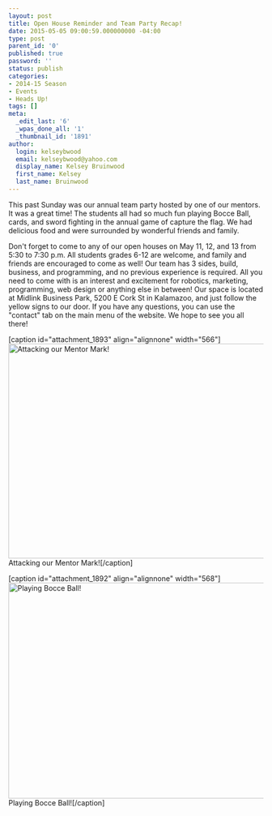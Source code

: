 ```yaml
---
layout: post
title: Open House Reminder and Team Party Recap!
date: 2015-05-05 09:00:59.000000000 -04:00
type: post
parent_id: '0'
published: true
password: ''
status: publish
categories:
- 2014-15 Season
- Events
- Heads Up!
tags: []
meta:
  _edit_last: '6'
  _wpas_done_all: '1'
  _thumbnail_id: '1891'
author:
  login: kelseybwood
  email: kelseybwood@yahoo.com
  display_name: Kelsey Bruinwood
  first_name: Kelsey
  last_name: Bruinwood
---
```

<p>This past Sunday was our annual team party hosted by one of our mentors. It was a great time! The students all had so much fun playing Bocce Ball, cards, and sword fighting in the annual game of capture the flag. We had delicious food and were surrounded by wonderful friends and family.</p>
<p>Don't forget to come to any of our open houses on May 11, 12, and 13 from 5:30 to 7:30 p.m. All students grades 6-12 are welcome, and family and friends are encouraged to come as well! Our team has 3 sides, build, business, and programming, and no previous experience is required. All you need to come with is an interest and excitement for robotics, marketing, programming, web design or anything else in between! Our space is located at Midlink Business Park, 5200 E Cork St in Kalamazoo, and just follow the yellow signs to our door. If you have any questions, you can use the "contact" tab on the main menu of the website. We hope to see you all there!</p>
<p>[caption id="attachment_1893" align="alignnone" width="566"]<a href="http://strykeforce.org/wp-content/uploads/2015/05/Attacking-Mark.jpg"><img class=" wp-image-1893" src="{{ site.baseurl }}/assets/images/Attacking-Mark-1024x768.jpg" alt="Attacking our Mentor Mark!" width="566" height="424" /></a> Attacking our Mentor Mark![/caption]</p>
<p>[caption id="attachment_1892" align="alignnone" width="568"]<a href="http://strykeforce.org/wp-content/uploads/2015/05/Playing-Bocce-Ball.jpg"><img class=" wp-image-1892" src="{{ site.baseurl }}/assets/images/Playing-Bocce-Ball-1024x768.jpg" alt="Playing Bocce Ball!" width="568" height="426" /></a> Playing Bocce Ball![/caption]</p>
